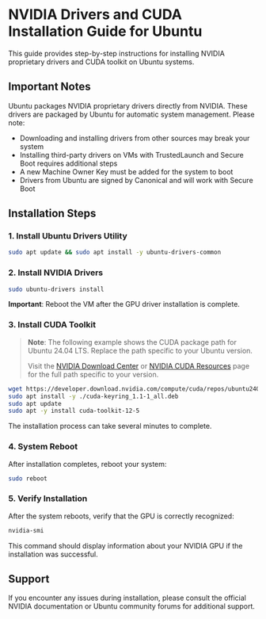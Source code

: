# NVIDIA Drivers and CUDA Installation Guide for Ubuntu

This guide provides step-by-step instructions for installing NVIDIA proprietary drivers and CUDA toolkit on Ubuntu systems.

## Important Notes

Ubuntu packages NVIDIA proprietary drivers directly from NVIDIA. These drivers are packaged by Ubuntu for automatic system management. Please note:

- Downloading and installing drivers from other sources may break your system
- Installing third-party drivers on VMs with TrustedLaunch and Secure Boot requires additional steps
- A new Machine Owner Key must be added for the system to boot
- Drivers from Ubuntu are signed by Canonical and will work with Secure Boot

## Installation Steps

### 1. Install Ubuntu Drivers Utility

```bash
sudo apt update && sudo apt install -y ubuntu-drivers-common
```

### 2. Install NVIDIA Drivers

```bash
sudo ubuntu-drivers install
```

**Important**: Reboot the VM after the GPU driver installation is complete.

### 3. Install CUDA Toolkit

> **Note**: The following example shows the CUDA package path for Ubuntu 24.04 LTS. Replace the path specific to your Ubuntu version.
>
> Visit the [NVIDIA Download Center](https://developer.nvidia.com/cuda-downloads) or [NVIDIA CUDA Resources](https://developer.nvidia.com/cuda-toolkit) page for the full path specific to your version.

```bash
wget https://developer.download.nvidia.com/compute/cuda/repos/ubuntu2404/x86_64/cuda-keyring_1.1-1_all.deb
sudo apt install -y ./cuda-keyring_1.1-1_all.deb
sudo apt update
sudo apt -y install cuda-toolkit-12-5
```

The installation process can take several minutes to complete.

### 4. System Reboot

After installation completes, reboot your system:

```bash
sudo reboot
```

### 5. Verify Installation

After the system reboots, verify that the GPU is correctly recognized:

```bash
nvidia-smi
```

This command should display information about your NVIDIA GPU if the installation was successful.

## Support

If you encounter any issues during installation, please consult the official NVIDIA documentation or Ubuntu community forums for additional support.